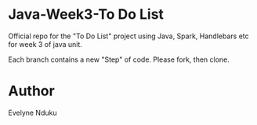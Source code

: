 # Java-Week3-To Do List
Official repo for the "To Do List" project using Java, Spark, Handlebars etc for week 3 of java unit.

Each branch contains a new "Step" of code. Please fork, then clone.

# Author
Evelyne Nduku
